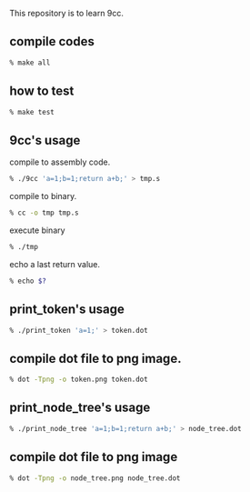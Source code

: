 This repository is to learn 9cc.

## compile codes
```sh
% make all
```

## how to test
```sh
% make test
```

## 9cc's usage
 compile to assembly code.
```sh
% ./9cc 'a=1;b=1;return a+b;' > tmp.s
```
 compile to binary.
```sh
% cc -o tmp tmp.s
```
 execute binary
```sh
% ./tmp
```
 echo a last return value.
```sh
% echo $?
```

## print_token's usage
```sh
% ./print_token 'a=1;' > token.dot
```
## compile dot file to png image.
```sh
% dot -Tpng -o token.png token.dot
```

## print_node_tree's usage
```sh
% ./print_node_tree 'a=1;b=1;return a+b;' > node_tree.dot
```
## compile dot file to png image
```sh
% dot -Tpng -o node_tree.png node_tree.dot
```
